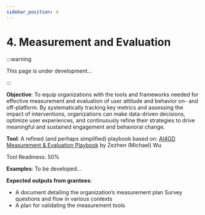 ```yaml
---
sidebar_position: 4
---
```


# 4. Measurement and Evaluation

:::warning

This page is under development...

:::

**Objective**: To equip organizations with the tools and frameworks needed for effective measurement and evaluation of user attitude and behavior on- and off-platform. By systematically tracking key metrics and assessing the impact of interventions, organizations can make data-driven decisions, optimize user experiences, and continuously refine their strategies to drive meaningful and sustained engagement and behavioral change.

**Tool**: A refined (and perhaps simplified) playbook based on: [AI4GD Measurement & Evaluation Playbook](https://docs.google.com/document/d/1Lal-2srlHp-vc5xCYPqaAKAdsLb3rSD_ptSR_8fTJ20/edit?tab=t.0#heading=h.qd2wsjx0hgpg) by Zezhen (Michael) Wu

Tool Readiness: 50% 

**Examples**: 
To be developed...

**Expected outputs from grantees**:
- A document detailing the organization’s measurement plan
Survey questions and flow in various contexts
- A plan for validating the measurement tools
